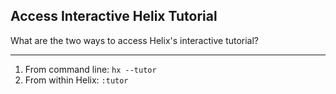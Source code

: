 ## Access Interactive Helix Tutorial

What are the two ways to access Helix's interactive tutorial?

---

1. From command line: `hx --tutor`
2. From within Helix: `:tutor`

